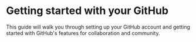 # Getting started with your GitHub

This guide will walk you through setting up your GitHub account and getting started with GitHub's features for collaboration and community.
